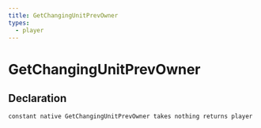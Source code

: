```yaml
---
title: GetChangingUnitPrevOwner
types:
  - player
---
```


# GetChangingUnitPrevOwner

## Declaration

```jass
constant native GetChangingUnitPrevOwner takes nothing returns player
```
